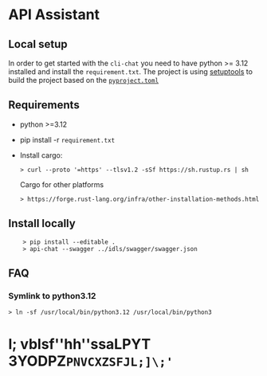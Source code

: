 # API Assistant

## Local setup

In order to get started with the `cli-chat` you need to have python >= 3.12 installed and install the `requirement.txt`. The project is using [setuptools](https://setuptools.pypa.io/en/latest/userguide/quickstart.html) to build the project based on the [`pyproject.toml`](/cli-chat/pyproject.toml) 

## Requirements
- python >=3.12
- pip install -r `requirement.txt`
- Install cargo:
    
    ```
    > curl --proto '=https' --tlsv1.2 -sSf https://sh.rustup.rs | sh
    ```
    Cargo for other platforms
    ```
    > https://forge.rust-lang.org/infra/other-installation-methods.html
    ```

## Install locally

```
    > pip install --editable .
    > api-chat --swagger ../idls/swagger/swagger.json
```

## FAQ
### Symlink to python3.12
```
> ln -sf /usr/local/bin/python3.12 /usr/local/bin/python3
```

# l; vblsf''hh\''ssaLPYT 3YODPZ`PNVCXZSFJL;]\;'`